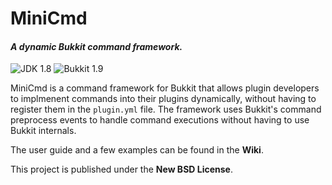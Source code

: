 # MiniCmd

#### _A dynamic Bukkit command framework._

![JDK 1.8](https://img.shields.io/badge/JDK-1.8-orange.png)
![Bukkit 1.9](https://img.shields.io/badge/Bukkit-1.9-blue.png)

MiniCmd is a command framework for Bukkit that allows plugin developers to implmenent commands into their plugins
dynamically, without having to register them in the `plugin.yml` file. The framework uses Bukkit's command preprocess
events to handle command executions without having to use Bukkit internals.

The user guide and a few examples can be found in the **Wiki**.

This project is published under the **New BSD License**.